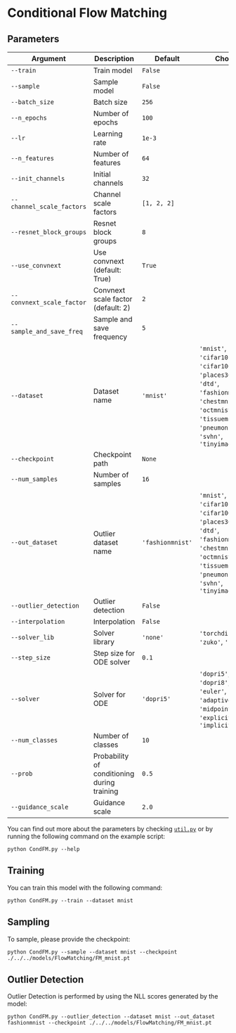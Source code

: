 # Conditional Flow Matching

## Parameters

| Argument                     | Description                        | Default           | Choices                                                                                                        |
|------------------------------|------------------------------------|-------------------|--------------------------------------------------------------------------------------------------------------|
| `--train`                    | Train model                        | `False`           |                                                                                                              |
| `--sample`                   | Sample model                       | `False`           |                                                                                                              |
| `--batch_size`               | Batch size                         | `256`             |                                                                                                              |
| `--n_epochs`                 | Number of epochs                   | `100`             |                                                                                                              |
| `--lr`                       | Learning rate                      | `1e-3`            |                                                                                                              |
| `--n_features`               | Number of features                 | `64`              |                                                                                                              |
| `--init_channels`            | Initial channels                   | `32`              |                                                                                                              |
| `--channel_scale_factors`    | Channel scale factors              | `[1, 2, 2]`       |                                                                                                              |
| `--resnet_block_groups`      | Resnet block groups                | `8`               |                                                                                                              |
| `--use_convnext`             | Use convnext (default: True)       | `True`            |                                                                                                              |
| `--convnext_scale_factor`    | Convnext scale factor (default: 2) | `2`               |                                                                                                              |
| `--sample_and_save_freq`     | Sample and save frequency          | `5`               |                                                                                                              |
| `--dataset`                  | Dataset name                       | `'mnist'`         | `'mnist'`, `'cifar10'`, `'cifar100'`, `'places365'`, `'dtd'`, `'fashionmnist'`, `'chestmnist'`, `'octmnist'`, `'tissuemnist'`, `'pneumoniamnist'`, `'svhn'`, `'tinyimagenet'` |
| `--checkpoint`               | Checkpoint path                    | `None`            |                                                                                                              |
| `--num_samples`              | Number of samples                  | `16`              |                                                                                                              |
| `--out_dataset`              | Outlier dataset name               | `'fashionmnist'`  | `'mnist'`, `'cifar10'`, `'cifar100'`, `'places365'`, `'dtd'`, `'fashionmnist'`, `'chestmnist'`, `'octmnist'`, `'tissuemnist'`, `'pneumoniamnist'`, `'svhn'`, `'tinyimagenet'`  |
| `--outlier_detection`        | Outlier detection                  | `False`           |                                                                                                              |
| `--interpolation`            | Interpolation                      | `False`           |                                                                                                              |
| `--solver_lib`               | Solver library                     | `'none'`          | `'torchdiffeq'`, `'zuko'`, `'none'`                                                                          |
| `--step_size`                | Step size for ODE solver           | `0.1`             |                                                                                                              |
| `--solver`                   | Solver for ODE                     | `'dopri5'`        | `'dopri5'`, `'rk4'`, `'dopri8'`, `'euler'`, `'bosh3'`, `'adaptive_heun'`, `'midpoint'`, `'explicit_adams'`, `'implicit_adams'` |
| `--num_classes`              | Number of classes                  | `10`              |                                                                                                              |
| `--prob`                     | Probability of conditioning during training | `0.5`   |                                                                                                              |
| `--guidance_scale`           | Guidance scale                     | `2.0`             |                                                                                                              |

You can find out more about the parameters by checking [`util.py`](./../src/generativezoo/utils/util.py) or by running the following command on the example script:

    python CondFM.py --help

## Training

You can train this model with the following command:

    python CondFM.py --train --dataset mnist

## Sampling

To sample, please provide the checkpoint:

    python CondFM.py --sample --dataset mnist --checkpoint ./../../models/FlowMatching/FM_mnist.pt

## Outlier Detection

Outlier Detection is performed by using the NLL scores generated by the model:

    python CondFM.py --outlier_detection --dataset mnist --out_dataset fashionmnist --checkpoint ./../../models/FlowMatching/FM_mnist.pt